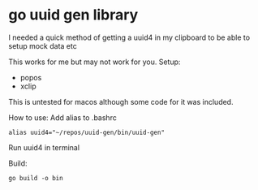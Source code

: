 # go uuid gen library

I needed a quick method of getting a uuid4 in my clipboard to be able to setup mock data etc

This works for me but may not work for you.
Setup:
- popos
- xclip

This is untested for macos although some code for it was included.

How to use:
Add alias to .bashrc
```
alias uuid4="~/repos/uuid-gen/bin/uuid-gen"
```

Run uuid4 in terminal

Build:
```
go build -o bin
```